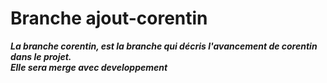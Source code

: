 # Branche ajout-corentin

***La branche corentin, est la branche qui décris l'avancement de corentin dans le projet.*** </br>
***Elle sera merge avec developpement***
